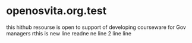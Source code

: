 openosvita.org.test
===================
this hithub resourse is open to support of developing courseware for Gov managers
rthis is new line
readne ne line 2
line
line

